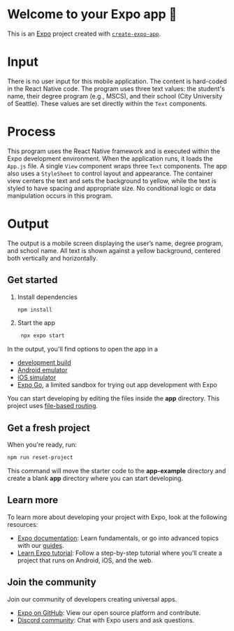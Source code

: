 # Welcome to your Expo app 👋

This is an [Expo](https://expo.dev) project created with [`create-expo-app`](https://www.npmjs.com/package/create-expo-app).
# Input
There is no user input for this mobile application. The content is hard-coded in the React Native code. The program uses three text values: the student's name, their degree program (e.g., MSCS), and their school (City University of Seattle). These values are set directly within the `Text` components.

# Process
This program uses the React Native framework and is executed within the Expo development environment. When the application runs, it loads the `App.js` file. A single `View` component wraps three `Text` components. The app also uses a `StyleSheet` to control layout and appearance. The container view centers the text and sets the background to yellow, while the text is styled to have spacing and appropriate size. No conditional logic or data manipulation occurs in this program.

# Output
The output is a mobile screen displaying the user’s name, degree program, and school name. All text is shown against a yellow background, centered both vertically and horizontally.

## Get started

1. Install dependencies

   ```bash
   npm install
   ```

2. Start the app

   ```bash
    npx expo start
   ```

In the output, you'll find options to open the app in a

- [development build](https://docs.expo.dev/develop/development-builds/introduction/)
- [Android emulator](https://docs.expo.dev/workflow/android-studio-emulator/)
- [iOS simulator](https://docs.expo.dev/workflow/ios-simulator/)
- [Expo Go](https://expo.dev/go), a limited sandbox for trying out app development with Expo

You can start developing by editing the files inside the **app** directory. This project uses [file-based routing](https://docs.expo.dev/router/introduction).

## Get a fresh project

When you're ready, run:

```bash
npm run reset-project
```

This command will move the starter code to the **app-example** directory and create a blank **app** directory where you can start developing.

## Learn more

To learn more about developing your project with Expo, look at the following resources:

- [Expo documentation](https://docs.expo.dev/): Learn fundamentals, or go into advanced topics with our [guides](https://docs.expo.dev/guides).
- [Learn Expo tutorial](https://docs.expo.dev/tutorial/introduction/): Follow a step-by-step tutorial where you'll create a project that runs on Android, iOS, and the web.

## Join the community

Join our community of developers creating universal apps.

- [Expo on GitHub](https://github.com/expo/expo): View our open source platform and contribute.
- [Discord community](https://chat.expo.dev): Chat with Expo users and ask questions.
